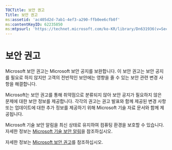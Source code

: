 ```yaml
---
TOCTitle: 보안 권고
Title: 보안 권고
ms:assetid: 'ac405d2d-7ab1-4ef3-a290-ffb0ee6cfb0f'
ms:contentKeyID: 62235850
ms:mtpsurl: 'https://technet.microsoft.com/ko-KR/library/Dn631936(v=Security.10)'
---
```


보안 권고
=========

Microsoft 보안 권고는 Microsoft 보안 공지를 보완합니다. 이 보안 권고는 보안 공지를 필요로 하지 않지만 고객의 전반적인 보안에는 영향을 줄 수 있는 보안 관련 변경 사항을 해결합니다.

Microsoft는 보안 권고를 통해 취약점으로 분류되지 않아 보안 공지가 필요하지 않은 문제에 대한 보안 정보를 제공합니다. 각각의 권고는 권고 발표와 함께 제공된 변경 사항 또는 업데이트에 대한 추가 정보를 제공하기 위해 Microsoft 기술 자료 문서와 함께 제공됩니다.

Microsoft 기술 보안 알림을 최신 상태로 유지하여 컴퓨팅 환경을 보호할 수 있습니다. 자세한 정보는 [Microsoft 기술 보안 알림](http://technet.microsoft.com/security/dd252948)을 참조하십시오.

자세한 정보는 [Microsoft 보안 권고](https://technet.microsoft.com/security/advisory)를 참조하십시오.
